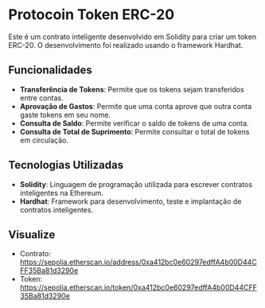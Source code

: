 # Protocoin Token ERC-20

Este é um contrato inteligente desenvolvido em Solidity para criar um token ERC-20. O desenvolvimento foi realizado usando o framework Hardhat.

## Funcionalidades

- **Transferência de Tokens**: Permite que os tokens sejam transferidos entre contas.
- **Aprovação de Gastos**: Permite que uma conta aprove que outra conta gaste tokens em seu nome.
- **Consulta de Saldo**: Permite verificar o saldo de tokens de uma conta.
- **Consulta de Total de Suprimento**: Permite consultar o total de tokens em circulação.

## Tecnologias Utilizadas

- **Solidity**: Linguagem de programação utilizada para escrever contratos inteligentes na Ethereum.
- **Hardhat**: Framework para desenvolvimento, teste e implantação de contratos inteligentes.

## Visualize
- Contrato: https://sepolia.etherscan.io/address/0xa412bc0e60297edffA4b00D44CFF35Ba81d3290e
- Token: https://sepolia.etherscan.io/token/0xa412bc0e60297edffA4b00D44CFF35Ba81d3290e
